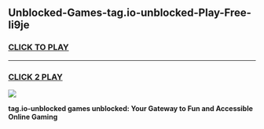 
## Unblocked-Games-tag.io-unblocked-Play-Free-li9je
<h3>
<a href="https://premium76.site?title=tag.io-unblocked&ref=18A1">CLICK TO PLAY</a></h3>
<hr>

<h3>
<a href="https://premium76.site?title=tag.io-unblocked&ref=18A1">CLICK 2 PLAY</a>
  
</h3>

<a href="https://premium76.site?title=tag.io-unblocked&ref=18A1"><img src="https://clearcache.store/games.png"></a>


**tag.io-unblocked games unblocked: Your Gateway to Fun and Accessible Online Gaming**
